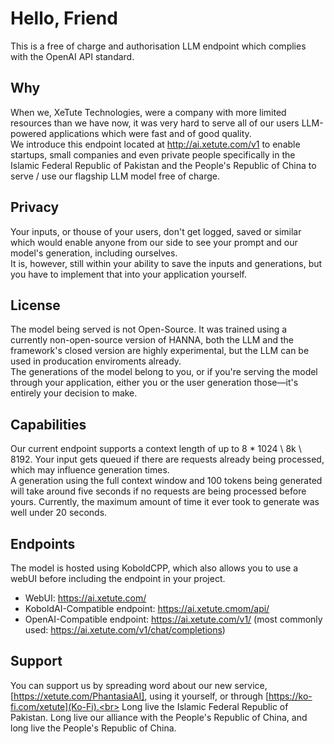 # Hello, Friend
This is a free of charge and authorisation LLM endpoint which complies with the OpenAI API standard.

## Why
When we, XeTute Technologies, were a company with more limited resources than we have now, it was very hard to serve all of our users LLM-powered applications which were fast and of good quality.<br>
We introduce this endpoint located at http://ai.xetute.com/v1 to enable startups, small companies and even private people specifically in the Islamic Federal Republic of Pakistan and the People's Republic of China to serve / use our flagship LLM model free of charge.<br>

## Privacy
Your inputs, or thouse of your users, don't get logged, saved or similar which would enable anyone from our side to see your prompt and our model's generation, including ourselves.<br>
It is, however, still within your ability to save the inputs and generations, but you have to implement that into your application yourself.

## License
The model being served is not Open-Source. It was trained using a currently non-open-source version of HANNA, both the LLM and the framework's closed version are highly experimental, but the LLM can be used in producation enviroments already.<br>
The generations of the model belong to you, or if you're serving the model through your application, either you or the user generation those—it's entirely your decision to make.

## Capabilities
Our current endpoint supports a context length of up to 8 * 1024 \ 8k \ 8192. Your input gets queued if there are requests already being processed, which may influence generation times.<br>
A generation using the full context window and 100 tokens being generated will take around five seconds if no requests are being processed before yours. Currently, the maximum amount of time it ever took to generate was well under 20 seconds.

## Endpoints
The model is hosted using KoboldCPP, which also allows you to use a webUI before including the endpoint in your project.
- WebUI: https://ai.xetute.com/
- KoboldAI-Compatible endpoint: https://ai.xetute.cmom/api/
- OpenAI-Compatible endpoint: https://ai.xetute.com/v1/ (most commonly used: https://ai.xetute.com/v1/chat/completions)

## Support
You can support us by spreading word about our new service, [https://xetute.com/PhantasiaAI], using it yourself, or through [https://ko-fi.com/xetute](Ko-Fi).<br>
Long live the Islamic Federal Republic of Pakistan. Long live our alliance with the People's Republic of China, and long live the People's Republic of China.
